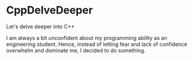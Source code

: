 # CppDelveDeeper
Let's delve deeper into C++

I am always a bit unconfident about my programming ability as an engineering student. Hence, instead of letting fear and lack of confidence overwhelm and dominate me, I decided to do something.
